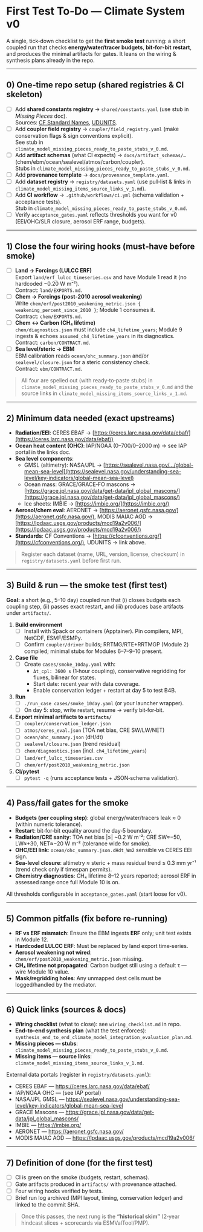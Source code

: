 # First Test To‑Do — Climate System v0

A single, tick‑down checklist to get the **first smoke test** running: a short coupled run that checks **energy/water/tracer budgets**, **bit‑for‑bit restart**, and produces the minimal artifacts for gates. It leans on the wiring & synthesis plans already in the repo.

---

## 0) One‑time repo setup (shared registries & CI skeleton)
- [ ] Add **shared constants registry** → `shared/constants.yaml` (use stub in *Missing Pieces* doc).  
  Sources: [CF Standard Names](https://cfconventions.org/standard-names.html), [UDUNITS](https://www.unidata.ucar.edu/software/udunits/).
- [ ] Add **coupler field registry** → `coupler/field_registry.yaml` (make conservation flags & sign conventions explicit).  
  See stub in `climate_model_missing_pieces_ready_to_paste_stubs_v_0.md`.
- [ ] Add **artifact schemas** (what CI expects) → `docs/artifact_schemas/…` (chem/ebm/ocean/sealevel/atmos/carbon/coupler).  
  Stubs in `climate_model_missing_pieces_ready_to_paste_stubs_v_0.md`.
- [ ] Add **provenance template** → `docs/provenance_template.yaml`.
- [ ] Add **dataset registry** → `registry/datasets.yaml` (use pull‑list & links in `climate_model_missing_items_source_links_v_1.md`).
- [ ] Add **CI workflow** → `.github/workflows/ci.yml` (schema validation + acceptance tests).  
  Stub in `climate_model_missing_pieces_ready_to_paste_stubs_v_0.md`.
- [ ] Verify `acceptance_gates.yaml` reflects thresholds you want for v0 (EEI/OHC/SLR closure, aerosol ERF range, budgets).

---

## 1) Close the four wiring hooks (must‑have before smoke)
- [ ] **Land → Forcings (LULCC ERF)**  
  Export `land/erf_lulcc_timeseries.csv` and have Module 1 read it (no hardcoded −0.20 W m⁻²).  
  Contract: `land/EXPORTS.md`.
- [ ] **Chem → Forcings (post‑2010 aerosol weakening)**  
  Write `chem/erf/post2010_weakening_metric.json { weakening_percent_since_2010 }`; Module 1 consumes it.  
  Contract: `chem/EXPORTS.md`.
- [ ] **Chem ↔ Carbon (CH₄ lifetime)**  
  `chem/diagnostics.json` must include `ch4_lifetime_years`; Module 9 ingests & echoes `assumed_ch4_lifetime_years` in its diagnostics.  
  Contract: `carbon/CONTRACT.md`.
- [ ] **Sea level/steric → EBM**  
  EBM calibration reads `ocean/ohc_summary.json` and/or `sealevel/closure.json` for a steric consistency check.  
  Contract: `ebm/CONTRACT.md`.

> All four are spelled out (with ready‑to‑paste stubs) in `climate_model_missing_pieces_ready_to_paste_stubs_v_0.md` and the source links in `climate_model_missing_items_source_links_v_1.md`.

---

## 2) Minimum data needed (exact upstreams)
- **Radiation/EEI**: CERES EBAF → [https://ceres.larc.nasa.gov/data/ebaf/](https://ceres.larc.nasa.gov/data/ebaf/)
- **Ocean heat content (OHC)**: IAP/NOAA (0–700/0–2000 m) → see IAP portal in the links doc.  
- **Sea level components**:
  - GMSL (altimetry): NASA/JPL → [https://sealevel.nasa.gov/…/global-mean-sea-level](https://sealevel.nasa.gov/understanding-sea-level/key-indicators/global-mean-sea-level)  
  - Ocean mass: GRACE/GRACE‑FO mascons → [https://grace.jpl.nasa.gov/data/get-data/jpl_global_mascons/](https://grace.jpl.nasa.gov/data/get-data/jpl_global_mascons/)  
  - Ice sheets: IMBIE → [https://imbie.org/](https://imbie.org/)
- **Aerosol/chem eval**: AERONET → [https://aeronet.gsfc.nasa.gov/](https://aeronet.gsfc.nasa.gov/), MODIS MAIAC AOD → [https://lpdaac.usgs.gov/products/mcd19a2v006/](https://lpdaac.usgs.gov/products/mcd19a2v006/)
- **Standards**: CF Conventions → [https://cfconventions.org/](https://cfconventions.org/), UDUNITS → link above.

> Register each dataset (name, URL, version, license, checksum) in `registry/datasets.yaml` before first run.

---

## 3) Build & run — the **smoke test** (first test)
**Goal:** a short (e.g., 5–10 day) coupled run that (i) closes budgets each coupling step, (ii) passes exact restart, and (iii) produces base artifacts under `artifacts/`.

1) **Build environment**  
   - [ ] Install with Spack or containers (Apptainer). Pin compilers, MPI, NetCDF, ESMF/ESMPy.  
   - [ ] Confirm `coupler/driver` builds; RRTMG/RTE+RRTMGP (Module 2) compiled; minimal stubs for Modules 6–7–9–10 present.

2) **Case file**  
   - [ ] Create `cases/smoke_10day.yaml` with:
     - `Δt_cpl: 3600 s` (1‑hour coupling), conservative regridding for fluxes, bilinear for states.
     - Start date: recent year with data coverage.
     - Enable conservation ledger + restart at day 5 to test B4B.

3) **Run**  
   - [ ] `./run_case cases/smoke_10day.yaml` (or your launcher wrapper).
   - [ ] On day 5: stop, write restart, resume → verify bit‑for‑bit.

4) **Export minimal artifacts to `artifacts/`**  
   - [ ] `coupler/conservation_ledger.json`  
   - [ ] `atmos/ceres_eval.json` (TOA net bias, CRE SW/LW/NET)  
   - [ ] `ocean/ohc_summary.json` (dH/dt)  
   - [ ] `sealevel/closure.json` (trend residual)  
   - [ ] `chem/diagnostics.json` (incl. `ch4_lifetime_years`)  
   - [ ] `land/erf_lulcc_timeseries.csv`  
   - [ ] `chem/erf/post2010_weakening_metric.json`

5) **CI/pytest**  
   - [ ] `pytest -q` (runs acceptance tests + JSON‑schema validation).

---

## 4) Pass/fail gates for the smoke
- **Budgets (per coupling step)**: global energy/water/tracers leak ≈ 0 (within numeric tolerance).  
- **Restart**: bit‑for‑bit equality around the day‑5 boundary.  
- **Radiation/CRE sanity**: TOA net bias |≤| ~0.2 W m⁻²; CRE SW≈−50, LW≈+30, NET≈−20 W m⁻² (tolerance wide for smoke).  
- **OHC/EEI link**: `ocean/ohc_summary.json.dHdt_Wm2` sensible vs CERES EEI sign.  
- **Sea‑level closure**: altimetry ≈ steric + mass residual trend ≤ 0.3 mm yr⁻¹ (trend check only if timespan permits).  
- **Chemistry diagnostics**: CH₄ lifetime 8–12 years reported; aerosol ERF in assessed range once full Module 10 is on.

All thresholds configurable in `acceptance_gates.yaml` (start loose for v0).

---

## 5) Common pitfalls (fix before re‑running)
- **RF vs ERF mismatch**: Ensure the EBM ingests **ERF** only; unit test exists in Module 12.  
- **Hardcoded LULCC ERF**: Must be replaced by land export time‑series.  
- **Aerosol weakening not wired**: `chem/erf/post2010_weakening_metric.json` missing.  
- **CH₄ lifetime not propagated**: Carbon budget still using a default τ — wire Module 10 value.  
- **Mask/regridding holes**: Any unmapped dest cells must be logged/handled by the mediator.

---

## 6) Quick links (sources & docs)
- **Wiring checklist** (what to close): see `wiring_checklist.md` in repo.  
- **End‑to‑end synthesis plan** (what the test enforces): `synthesis_end_to_end_climate_model_integration_evaluation_plan.md`.
- **Missing pieces — stubs**: `climate_model_missing_pieces_ready_to_paste_stubs_v_0.md`.  
- **Missing items — source links**: `climate_model_missing_items_source_links_v_1.md`.

External data portals (register in `registry/datasets.yaml`):
- CERES EBAF — https://ceres.larc.nasa.gov/data/ebaf/  
- IAP/NOAA OHC — (see IAP portal)  
- NASA/JPL GMSL — https://sealevel.nasa.gov/understanding-sea-level/key-indicators/global-mean-sea-level  
- GRACE Mascons — https://grace.jpl.nasa.gov/data/get-data/jpl_global_mascons/  
- IMBIE — https://imbie.org/  
- AERONET — https://aeronet.gsfc.nasa.gov/  
- MODIS MAIAC AOD — https://lpdaac.usgs.gov/products/mcd19a2v006/

---

## 7) Definition of done (for the first test)
- [ ] CI is green on the smoke (budgets, restart, schemas).  
- [ ] Gate artifacts produced in `artifacts/` with provenance attached.  
- [ ] Four wiring hooks verified by tests.  
- [ ] Brief run log archived (MPI layout, timing, conservation ledger) and linked to the commit SHA.

> Once this passes, the next rung is the **“historical skim”** (2‑year hindcast slices + scorecards via ESMValTool/PMP).

